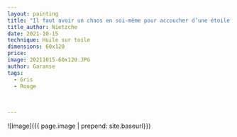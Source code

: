 ```yaml
---
layout: painting
title: "Il faut avoir un chaos en soi-même pour accoucher d’une étoile qui danse."   
title_author: Nietzche 
date: 2021-10-15
technique: Huile sur toile
dimensions: 60x120
price:
image: 20211015-60x120.JPG
author: Garanse
tags:
  - Gris
  - Rouge
  
  
  
---
```

![Image]({{ page.image | prepend: site.baseurl}})

